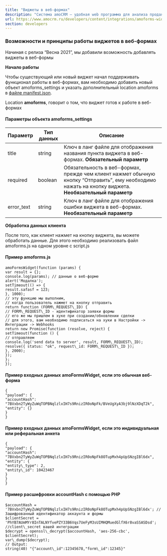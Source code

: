```yaml
---
title: "Виджеты в веб-формах"
description: "Система amoCRM – удобная web программа для анализа продаж, доступная в режиме online из любой точки мира! Подробности узнавайте по указанным на сайте телефонам в Москве."
url: https://www.amocrm.ru/developers/content/integrations/amoforms-widgets
section: developers
---
```


### Возможности и принципы работы виджетов в веб-формах

Начиная с релиза “Весна 2021”, мы добавили возможность добавлять виджеты в веб-формы

**Начало работы**

Чтобы существующий или новый виджет начал поддерживать функционал работы в веб-формах, вам необходимо добавить новый объект amoforms\_settings и указать дополнительный location amoforms в [файле manifest.json](/developers/content/integrations/structure#manifest).

Location **amoforms**, говорит о том, что виджет готов к работе в веб-формах

#### Параметры объекта amoforms\_settings

| Параметр | Тип данных | Описание |
| --- | --- | --- |
| title | string | Ключ в ланг файле для отображения названия пункта виджета в веб-формах. **Обязательный параметр** |
| required | boolean | Обязательность в веб-формах, прежде чем клиент нажмет обычную кнопку “Отправить”, ему необходимо нажать на кнопку виджета. **Необязательный параметр** |
| error\_text | string | Ключ в ланг файле для отображения ошибки виджета в веб-формах. **Необязательный параметр** |

**Обработка данных клиента**

После того, как клиент нажмет на кнопку виджета, вы можете обработать данные. Для этого необходимо реализовать файл amoforms.js на одном уровне с script.js

#### Пример amoforms.js

```
amoFormsWidget(function (params) {
var result = {};
console.log(params); // данные о веб-форме
alert('Модалка');
setTimeout(() => {
result.safasf = 123;
}, 1000);
// эту функцию мы выполним,
// когда пользователь нажмет на кнопку отправить
return function (FORM\_REQUEST\_ID) {
// FORM\_REQUEST\_ID - идентификатор заявки формы
// его же мы пришлем в хуке при создании/обновлении сделки
// для этого, вам необходимо подписаться на хуки в Настройки -> Интеграции -> Webhooks
return new Promise(function (resolve, reject) {
setTimeout(function () {
// отправляем
console.log('send data to server', result, FORM\_REQUEST\_ID);
resolve({ status: "ok", request\_id: FORM\_REQUEST\_ID });
}, 2000);
});
};
});
```

#### Пример входных данных amoFormsWidget, если это обычная веб-форма

```
{
"payload": {
"accountHash": "7BVxbn2TyWyZuWqTOPBNqlzlxIH7s9RnizIR0oNpFk/BVeUgXyA3bj9lNzXDqT2k",
"entity": {}
}
}
```

#### Пример входных данных amoFormsWidget, если это индивидуальная или реферальная анкета

```
{
"payload": {
"accountHash": "7BVxbn2TyWyZuWqTOPBNqlzlxIH7s9RnizIR0oNpFk8OTupMxh4pUpSNzgIBl6dx",
"entity": {
"entity\_type": 2,
"entity\_id": 10423467
}
}
}
```

#### Пример расшифровки accountHash с помощью PHP

```
$accountHash = '7BVxbn2TyWyZuWqTOPBNqlzlxIH7s9RnizIR0oNpFk8OTupMxh4pUpSNzgIBl6dx'; //Зашифрованный идентификатор аккаунта и формы
$clientSecret = 'PhYB7AUmMYr8InTALNYfvePZY33B6Vqs7UeFyM3sUIMHQMuedGlfX6r8vaSSASDsd'; //client\_secret вашей интеграции
$decrypt = openssl\_decrypt($accountHash, 'aes-256-cbc', $clientSecret);
var\_dump($decrypt);
// Output:
string(40) "{"account\_id":12345678,"form\_id":12345}"
```